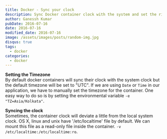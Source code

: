 ```yaml
---
title: Docker - Sync your clock
description: Sync Docker container clock with the system and set the right timezone for accurate timekeeping in your apps.
author: Ganessh Kumar
pubDate: 2016-07-16
date: 2016-07-16
modified_date: 2016-07-16
image: /assets/images/posts/random-img.jpg
disqus: true
tags:
  - docker
categories:
  - docker
---
```


**Setting the Timezone**  
By default docker containers will sync their clock with the system clock but the default timezone will be set to "UTC". If we are using `Date` or `Time` in our application, we have to manually set the timezone for the container. One easy way to do so is by setting the environmental variable `-e "TZ=Asia/Kolkata"`.


**Syncing the clock**  
Sometimes, the container clock will deviate a little from the local system clock. OS X, linux and unix have '/etc/localtime' file by default. We can mount this file as a read-only file inside the container. `-v /etc/localtime:/etc/localtime:ro`.